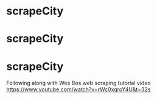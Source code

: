 # scrapeCity

# scrapeCity

# scrapeCity

Following along with Wes Bos web scraping tutorial video
https://www.youtube.com/watch?v=rWc0xqroY4U&t=32s
